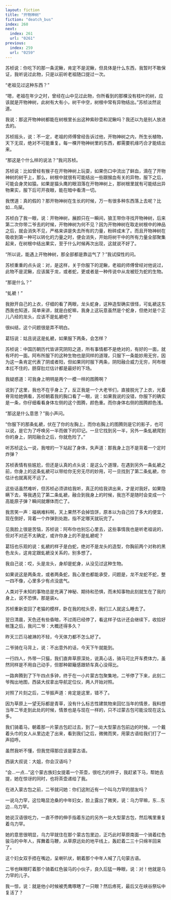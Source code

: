 ```yaml
---
layout: fiction
title: "开物神树"
fiction: "deatch_bus"
index: 260
next:
  index: 261
  url: "0261"
previous:
  index: 259
  url: "0259"
---
```

苏桢说：你吃下的那一条泥鳅，肯定不是泥鳅，但具体是什么东西，我暂时不敢保证，我听说过此物，只是以前听老祖随口提过一次。

“老祖见过这种东西？”

“嗯，老祖在年少之时，曾经在山中见过此物，你所看到的那棵没有枝叶的树，应该就是开物神树，此树有大有小，树干中空，树根中常有异物结出。”苏桢淡然说道。

我说：那这开物神树都能在树根里长出这种紫砂壶和泥鳅吗？我还以为是别人放进去的。

苏桢摇头，说：不一定，老祖的师傅曾经告诉过他，开物神树之内，所生长植物，天下无双，绝对不可能重复。每一棵开物神树里的东西，都需要机缘巧合才能结出来。

“那这是个什么样的说法？”我问苏桢。

苏桢说：比如曾经有猴子在开物神树上玩耍，如果伤口中流出了鲜血，滴在了开物神树的树干上，那么，树根中就很有可能结出一些跟猴血有关的异物，服下之后，可能会身灵如猿。如果是猫头鹰的眼泪落在开物神树上，那树根里就有可能结出异物果实，服下后可开夜眼，能在暗中看清一切。

我愣道：真的假的？那开物神树在生长的时候，万一有很多种东西落上去呢？比如...鸟屎。

苏桢白了我一眼，说：开物神树，展颜只在一瞬间，狼王带你寻找开物神树，后来第二次你带二爷去的时候，开物神树为何不见？因为开物神树在取走树根中的神品之后，就会消失不见，严格来讲是失去所有的力量，粉碎成末了。而且开物神树在吸收到第一种可以转化的力量之时，便会消失，开始将树干中的所有力量全部聚集起来，在树根中结出果实，至于什么时候再次出现，这就说不好了。

“所以说，能遇上开物神树，那全部都是靠运气了？”我试探性的问。

苏桢重重的点头说：对，是这样，关于你服下的泥鳅，老祖的师傅曾经对他说过，此物不是泥鳅，应该属于龙，或者蛇，更或者是一种传说中从龙被贬为蛇的生物。

“那是什么？”

“虬褫！”

我掀开自己的上衣，仔细的看了两眼，龙头蛇身，这种造型确实很怪，可虬褫这东西我也知道，简单来讲，就是白蛇嘛，我身上这玩意虽然是个蛇身，但绝对是个正儿八经的龙头，应该不是虬褫吧？

很纠结，这个问题很是弄不明白。

葛钰说：姑且说这是虬褫，如果服下两条，会怎样？

苏桢说：中国历朝历代皆讲究阴阳之道，所有事情都不是绝对的，有好的一面，就有坏的一面。阿布所服下的这种生物也是同样的道理，只服下一条能妙用无穷，因为这一条肯定代表了阴或者阳，但如果同时服下两条，阴阳融合威力无穷，阿布根本扛不住的，肠穿肚烂估计都是最好的下场。

我疑惑道：可我身上明明是两个一模一样的图腾啊？

说到了这里，我也不在乎身上了，反正我是一个大老爷们，直接脱光了上衣，光着脊背给她俩看，苏桢朝着我的胸口看了一眼，说：如果我说的没错，你服下的确实是一条，你仔细看看身体左侧的这个图腾，颜色重。而你身体右侧的图腾颜色浅。

“那这是什么意思？”我小声问。

“你服下的那条虬褫，伏在了你的左胸上，而你右胸上的图腾则是它的影子，也可以说，是它为了呼唤另一半而做下的印记。一旦它找到另一半，另外一条虬褫爬到你的身上，阴阳融合之后，你就危险了。”

听苏桢这么一说，我噌的一下站起了身体，失声道：那我身上岂不是背着一个定时炸弹？

苏桢表情有些尴尬，但还是认真的点头说：是这么个道理，在遇到另外一条虬褫之前，你身上的这条虬褫可以带给你无穷无尽的妙用，可一旦找到了第二条虬褫，你估计也就离死不远了。

这些话虽然难听，但苏桢必须讲给我听，真正的给我讲出来，才是对我好。如果隐瞒下去，等我遇见了第二条虬褫，融合到我身上的时候，我岂不是随时会变成一个高能原子弹？瞬间就爆体而亡了。

我苦笑一声：福祸难料啊，天上果然不会掉馅饼，原本以为自己捡了多大的便宜，现在倒好，背着一个炸弹到处跑，指不定哪天就玩完了。

见我脸上很是苦恼，苏桢说：阿布你也别忘心里去，这些事情我也是听老祖说的，但对不对还不太确定，或许你身上的不是虬褫呢？

葛钰也乐观的说：虬褫的样子是白蛇，绝对不是龙头的造型，你胸前两个对称的黑色龙头，这肯定跟虬褫没关系的，别多想了。

我自己说：哎，头是龙头，身却是蛇身，从没见过这种生物。

如果说这是两条龙，或者两条蛇，我心里也都能承受，问题是，龙不龙蛇不蛇，整一四不像，心里多少有点没底气。

人类对于未知的事物总是充满了神秘、期待和恐惧，而未知事物此刻就生在了我的身上，说不恐惧，那是装x。

苏桢重新变回了老猫的模样，卧在我的枕头旁，我们三人就这么睡去了。

翌日清晨，天色还有些昏暗，不过雨已经停了，看这样子估计还会继续下，收拾好帐篷之后，我问二爷：大概还得多久？

昨天三匹马被淋的不轻，今天体力都不怎么好了。

二爷骑在马背上，说：不出意外的话，今天下午就能到。

一行四人，外带一只猫，我们直奔草原深处，说真心话，骑马可比开车费体力，虽然同样是不用自己动手，但那种颠簸感跟轿车真心没得比。

一路奔腾到了下午四点多钟，终于在一小片蒙古包聚集地，二爷停了下来，此刻二爷掏出地图，西装大叔拿出导航定位仪，两人开始对照。

对照了片刻之后，二爷振声道：肯定是这里，错不了。

因为草原上一望无际都是青草，没有什么标志性建筑物来回忆当年的情景，我料想当年二爷走到此处的时候，情景也是与现在一样的，只不过蒙古包可能没现在这么多。

我们骑着马，朝着那一片蒙古包赶过去，到了一处大型蒙古包前边的时候，一个戴着头巾的女人从里边走了出来，看到我们之后，微微而笑，用蒙古语给我们打了一声招呼。

虽然我听不懂，但我觉得那应该是蒙古语。

西装大叔说：大姐，你会汉语吗？

“会...一点...”这个蒙古族妇女提着一个茶壶，很吃力的样子，我赶紧下马，帮她去提，她在惊讶的同时，也将茶壶递给了我。

在进入蒙古包之前，二爷就问她：你们这附近有一个叫乌力罕的朋友吗？

一说乌力罕，这位略显沧桑的中年妇女，脸上露出了微笑，说：乌力罕嘛，东...东边...乌力罕。

她说汉语很吃力，一直不停的伸手指着东边的另外一处大型蒙古包，然后嘴里重复着乌力罕。

她的意思很明显，乌力罕就住在那个蒙古包里边，正巧此时草原南面一个骑着红色骏马的中年人，挥舞着马鞭，从草原远处的地平线上，轰赶着二三十只绵羊回来了。

这个妇女双手捂在嘴边，呈喇叭状，朝着那个中年人喊了几句蒙古语。

二爷也眯眼盯着那个骑着红色骏马的小伙子，良久后猛一睁眼，说：对！他就是乌力罕的儿子。

我一惊，说：就是他小时候被秃鹰啄瞎了一只眼？然后疼死，最后又在峡谷祭坛中复活了？